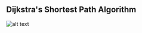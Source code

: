 ## Dijkstra's Shortest Path Algorithm

![alt text](https://github.com/wabu06/DSP/blob/ac3002c7412270c1ec342ef39cee41da4f1abf60/Screenshot%20from%202021-08-19%2004-21-46.png)

